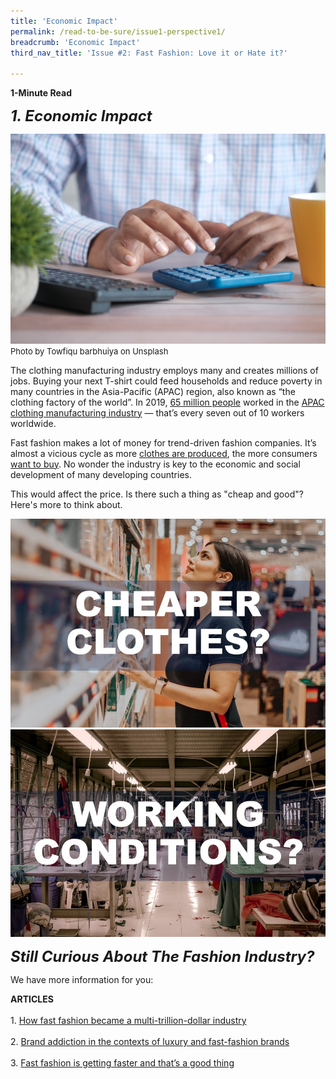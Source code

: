 ```yaml
---
title: 'Economic Impact'
permalink: /read-to-be-sure/issue1-perspective1/
breadcrumb: 'Economic Impact'
third_nav_title: 'Issue #2: Fast Fashion: Love it or Hate it?'

---
```


**1-Minute Read**</br>

***<font size=5>1. Economic Impact</font>***    

![](../images/towfiqu-barbhuiya-JhevWHCbVyw-unsplash.jpg)<font size="2">Photo by Towfiqu barbhuiya on Unsplash</font>

The clothing manufacturing industry employs many and creates millions of jobs. Buying your next T-shirt could feed households and reduce poverty in many countries in the Asia-Pacific (APAC) region, also known as “the clothing factory of the world”. In 2019, [65 million people](https://www.ilo.org/wcmsp5/groups/public/---asia/---ro-bangkok/documents/briefingnote/wcms_758626.pdf) worked in the [APAC clothing manufacturing industry](https://www.ilo.org/wcmsp5/groups/public/---ed_dialogue/---sector/documents/publication/wcms_669355.pdf) — that’s every seven out of 10 workers worldwide.

Fast fashion makes a lot of money for trend-driven fashion companies. It’s almost a vicious cycle as  more [clothes are produced](https://www.vox.com/the-goods/22573682/shein-future-of-fast-fashion-explained), the more consumers [want to buy](https://www.npr.org/2013/03/11/174013774/in-trendy-world-of-fast-fashion-styles-arent-made-to-last). No wonder the industry is key to the economic and social development of many developing countries. 

This would affect the price. Is there such a thing as "cheap and good"? Here's more to think about.

<div>
<div class="row is-multiline">
    <div class="col is-half-desktop is-half-tablet">
<a href="/read-to-be-sure/issue1-perspective2/"><img src="../images/rtbs1-perspective2.jpg" alt="image 2"></a>
</div>
    <div class="col is-half-desktop is-half-tablet">
<a href="/read-to-be-sure/issue1-perspective4/"><img src="../images/rtbs1-perspective4.jpg" alt="image 4"></a>
</div>
</div>	
</div>



***<font size=5>Still  Curious About The Fashion Industry?</font>***

We have more information for you:

**ARTICLES**<br/><br/>1.    [How fast fashion became a multi-trillion-dollar industry](https://www.businessofbusiness.com/articles/examining-fast-fashions-appeal-and-issues/)<br/><br/>2.    [Brand addiction in the contexts of luxury and fast-fashion brands](https://e-tarjome.com/storage/panel/fileuploads/2020-05-06/1588762187_E14818-e-tarjome.pdf)<br/><br/>3.    [Fast fashion is getting faster and that’s a good thing](https://www.themanufacturer.com/articles/fast-fashion-getting-faster-thats-good-thing/)


